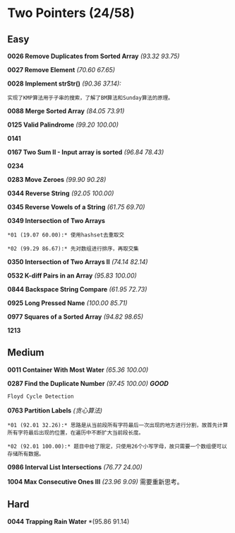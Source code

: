 # Two Pointers (24/58)

## Easy

**0026 Remove Duplicates from Sorted Array** *(93.32 93.75)*

**0027 Remove Element** *(70.60 67.65)*

**0028 Implement strStr()** *(90.36 37.14):* 
	
	实现了KMP算法用于子串的搜索，了解了BM算法和Sunday算法的原理。

**0088 Merge Sorted Array** *(84.05 73.91)*

**0125 Valid Palindrome** *(99.20 100.00)*

**0141**

**0167 Two Sum II - Input array is sorted** *(96.84 78.43)*

**0234**

**0283 Move Zeroes** *(99.90 90.28)*

**0344 Reverse String** *(92.05 100.00)*

**0345 Reverse Vowels of a String** *(61.75 69.70)*

**0349 Intersection of Two Arrays** 

	*01 (19.07 60.00):* 使用hashset去重取交 

	*02 (99.29 86.67):* 先对数组进行排序，再取交集 

**0350 Intersection of Two Arrays II** *(74.14 82.14)*

**0532 K-diff Pairs in an Array** *(95.83 100.00)*

**0844 Backspace String Compare** *(61.95 72.73)*

**0925 Long Pressed Name** *(100.00 85.71)*

**0977 Squares of a Sorted Array** *(94.82 98.65)*

**1213**

## Medium

**0011 Container With Most Water** *(65.36 100.00)*

**0287 Find the Duplicate Number** *(97.45 100.00)* ***GOOD***

	Floyd Cycle Detection

**0763 Partition Labels** *(贪心算法)*

	*01 (92.01 32.26):* 思路是从当前段所有字符最后一次出现的地方进行分割，故首先计算所有字符最后出现的位置，在遍历中不断扩大当前段长度。

	*02 (92.01 100.00):* 题目中给了限定，只使用26个小写字母，故只需要一个数组便可以存储所有数据。

**0986 Interval List Intersections** *(76.77 24.00)*

**1004 Max Consecutive Ones III** *(23.96 9.09)* 需要重新思考。

## Hard

**0044 Trapping Rain Water** *(95.86 91.14)